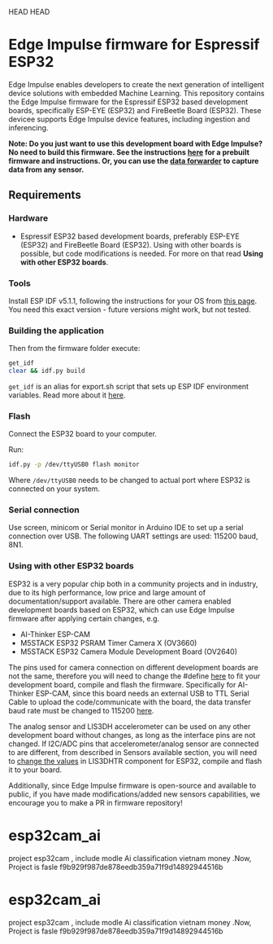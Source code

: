  HEAD
 HEAD
# Edge Impulse firmware for Espressif ESP32

Edge Impulse enables developers to create the next generation of intelligent device solutions with embedded Machine Learning. This repository contains the Edge Impulse firmware for the Espressif ESP32 based development boards, specifically ESP-EYE (ESP32) and FireBeetle Board (ESP32). These devicee supports Edge Impulse device features, including ingestion and inferencing.

**Note: Do you just want to use this development board with Edge Impulse? No need to build this firmware. See the instructions [here](https://docs.edgeimpulse.com/docs/espressif-esp32) for a prebuilt firmware and instructions. Or, you can use the [data forwarder](https://docs.edgeimpulse.com/docs/cli-data-forwarder) to capture data from any sensor.**

## Requirements

### Hardware

- Espressif ESP32 based development boards, preferably ESP-EYE (ESP32) and FireBeetle Board (ESP32). Using with other boards is possible, but code modifications is needed. For more on that read **Using with other ESP32 boards**.

### Tools
Install ESP IDF v5.1.1, following the instructions for your OS from [this page](https://docs.espressif.com/projects/esp-idf/en/v5.1.1/esp32/get-started/index.html#installation-step-by-step). You need this exact version - future versions might work, but not tested.

### Building the application
Then from the firmware folder execute:
```bash
get_idf
clear && idf.py build
```
```get_idf``` is an alias for export.sh script that sets up ESP IDF environment variables. Read more about it [here](https://docs.espressif.com/projects/esp-idf/en/v4.4/esp32/get-started/index.html#step-4-set-up-the-environment-variables).

### Flash

Connect the ESP32 board to your computer.

Run:
   ```bash
   idf.py -p /dev/ttyUSB0 flash monitor
   ```

Where ```/dev/ttyUSB0``` needs to be changed to actual port where ESP32 is connected on your system.

### Serial connection

Use screen, minicom or Serial monitor in Arduino IDE to set up a serial connection over USB. The following UART settings are used: 115200 baud, 8N1.

### Using with other ESP32 boards

ESP32 is a very popular chip both in a community projects and in industry, due to its high performance, low price and large amount of documentation/support available. There are other camera enabled development boards based on ESP32, which can use Edge Impulse firmware after applying certain changes, e.g.

- AI-Thinker ESP-CAM
- M5STACK ESP32 PSRAM Timer Camera X (OV3660)
- M5STACK ESP32 Camera Module Development Board (OV2640)

The pins used for camera connection on different development boards are not the same, therefore you will need to change the #define [here](https://github.com/edgeimpulse/firmware-espressif-esp32/blob/main/edge-impulse/ingestion-sdk-platform/sensors/ei_camera.h#L29) to fit your development board, compile and flash the firmware. Specifically for AI-Thinker ESP-CAM, since this board needs an external USB to TTL Serial Cable to upload the code/communicate with the board, the data transfer baud rate must be changed to 115200 [here](https://github.com/edgeimpulse/firmware-espressif-esp32/blob/main/edge-impulse/ingestion-sdk-platform/espressif_esp32/ei_device_espressif_esp32.h#35).

The analog sensor and LIS3DH accelerometer can be used on any other development board without changes, as long as the interface pins are not changed. If I2C/ADC pins that accelerometer/analog sensor are connected to are different, from described in Sensors available section, you will need to [change the values](https://github.com/AIWintermuteAI/LIS3DHTR_ESP-IDF/blob/641bda8c3e4b706a2365fe87dd4d925f96ea3f8c/src/include/LIS3DHTR.h#L31) in LIS3DHTR component for ESP32, compile and flash it to your board.

Additionally, since Edge Impulse firmware is open-source and available to public, if you have made modifications/added new sensors capabilities, we encourage you to make a PR in firmware repository!

# esp32cam_ai
project esp32cam , include modle Ai classification vietnam money .Now, Project is fasle 
 f9b929f987de878eedb359a71f9d14892944516b

# esp32cam_ai
project esp32cam , include modle Ai classification vietnam money .Now, Project is fasle 
f9b929f987de878eedb359a71f9d14892944516b
